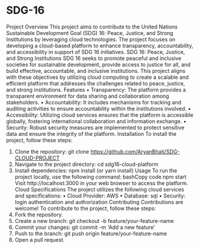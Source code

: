 # SDG-16
Project Overview
This project aims to contribute to the United Nations Sustainable Development Goal (SDG) 16: Peace, Justice, and Strong Institutions by leveraging cloud technologies. The project focuses on developing a cloud-based platform to enhance transparency, accountability, and accessibility in support of SDG 16 initiatives.
SDG 16: Peace, Justice, and Strong Institutions
SDG 16 seeks to promote peaceful and inclusive societies for sustainable development, provide access to justice for all, and build effective, accountable, and inclusive institutions. This project aligns with these objectives by utilizing cloud computing to create a scalable and efficient platform that addresses the challenges related to peace, justice, and strong institutions.
Features
•	Transparency: The platform provides a transparent environment for data sharing and collaboration among stakeholders.
•	Accountability: It includes mechanisms for tracking and auditing activities to ensure accountability within the institutions involved.
•	Accessibility: Utilizing cloud services ensures that the platform is accessible globally, fostering international collaboration and information exchange.
•	Security: Robust security measures are implemented to protect sensitive data and ensure the integrity of the platform.
Installation
To install the project, follow these steps:
1.	Clone the repository: git clone  https://github.com/AryanBhati/SDG-CLOUD-PROJECT
2.	Navigate to the project directory: cd sdg16-cloud-platform
3.	Install dependencies: npm install (or yarn install)
Usage
To run the project locally, use the following command:
bashCopy code
npm start 
Visit http://localhost:3000 in your web browser to access the platform.
Cloud Specifications
The project utilizes the following cloud services and specifications:
•	Cloud Provider:  AWS
•	Database: sql
•	Security: login authentication and authorization
Contributing
Contributions are welcome! To contribute to the project, follow these steps:
1.	Fork the repository.
2.	Create a new branch: git checkout -b feature/your-feature-name
3.	Commit your changes: git commit -m 'Add a new feature'
4.	Push to the branch: git push origin feature/your-feature-name
5.	Open a pull request.
